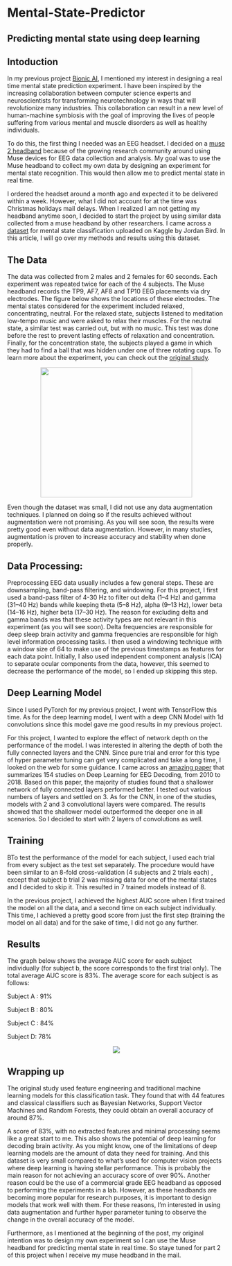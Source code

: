 # Mental-State-Predictor
## Predicting mental state using deep learning
 
## Intoduction

In my previous project [Bionic AI](), I mentioned my interest in designing a real time mental state prediction experiment. I have been inspired by the increasing collaboration between computer science experts and neuroscientists for transforming neurotechnology in ways that will revolutionize many industries. This collaboration can result in a new level of human-machine symbiosis with the goal of improving the lives of people suffering from various mental and muscle disorders as well as healthy individuals.

To do this, the first thing I needed was an EEG headset. I decided on a [muse 2 headband](https://choosemuse.com/muse-2/) because of the growing research community around using Muse devices for EEG data collection and analysis. My goal was to use the Muse headband to collect my own data by designing an experiment for mental state recognition. This would then allow me to predict mental state in real time.

I ordered the headset around a month ago and expected it to be delivered within a week. However, what I did not account for at the time was Christmas holidays mail delays. When I realized I am not getting my headband anytime soon, I decided to start the project by using similar data collected from a muse headband by other researchers. I came across a [dataset](https://www.kaggle.com/birdy654/eeg-brainwave-dataset-mental-state) for mental state classification uploaded on Kaggle by Jordan Bird. In this article, I will go over my methods and results using this dataset.

## The Data

The data was collected from 2 males and 2 females for 60 seconds. Each experiment was repeated twice for each of the 4 subjects. The Muse headband records the TP9, AF7, AF8 and TP10 EEG placements via dry electrodes. The figure below shows the locations of these electrodes. The mental states considered for the experiment included relaxed, concentrating, neutral. For the relaxed state, subjects listened to meditation low-tempo music and were asked to relax their muscles. For the neutral state, a similar test was carried out, but with no music. This test was done before the rest to prevent lasting effects of relaxation and concentration. Finally, for the concentration state, the subjects played a game in which they had to find a ball that was hidden under one of three rotating cups. To learn more about the experiment, you can check out the [original study](https://www.researchgate.net/publication/328615252_A_Study_on_Mental_State_Classification_using_EEG-based_Brain-Machine_Interface).

<p align="center">
  <img src="https://github.com/Atlaskz/Mental-State-Predictor/blob/main/muse%20electrodes.png" width="350" height="300">
</p>



Even though the dataset was small, I did not use any data augmentation techniques. I planned on doing so if the results achieved without augmentation were not promising. As you will see soon, the results were pretty good even without data augmentation. However, in many studies, augmentation is proven to increase accuracy and stability when done properly.

## Data Processing:

Preprocessing EEG data usually includes a few general steps. These are downsampling, band-pass filtering, and windowing. For this project, I first used a band-pass filter of 4-30 Hz to filter out  delta (1–4 Hz) and gamma (31–40 Hz) bands while keeping theta (5–8 Hz), alpha (9–13 Hz), lower beta (14–16 Hz), higher beta (17–30 Hz). The reason for excluding delta and gamma bands was that these activity types are not relevant in this experiment (as you will see soon). Delta frequencies are responsible for deep sleep brain activity and gamma frequencies are responsible for high level information processing tasks.  I then used a windowing technique with a window size of 64 to make use of the previous timestamps as features for each data point. Initially, I also used independent component analysis (ICA) to separate ocular components from the data, however, this seemed to decrease the performance of the model, so I ended up skipping this step. 

## Deep Learning Model

Since I used PyTorch for my previous project, I went with TensorFlow this time. As for the deep learning model, I went with a deep CNN Model with 1d convolutions since this model gave me good results in my previous project. 


For this project, I wanted to explore the effect of network depth on the performance of the model. I was interested in altering the depth of both the fully connected layers and the CNN. Since pure trial and error for this type of hyper parameter tuning can get very complicated and take a long time, I looked on the web for some guidance. I came across an [amazing paper](https://iopscience.iop.org/article/10.1088/1741-2552/ab260c) that summarizes 154 studies on Deep Learning for EEG Decoding, from 2010 to 2018. Based on this paper, the majority of studies found that a shallower network of fully connected layers performed better. I tested out various numbers of layers and settled on 3. As for the CNN, in one of the studies, models with 2 and 3 convolutional layers were compared. The results showed that the shallower model outperformed the deeper one in all scenarios. So I decided to start with 2 layers of convolutions as well.

## Training

BTo test the performance of the model for each subject, I used each trial from every subject as the test set separately. The procedure would have been similar to an 8-fold cross-validation  (4 subjects and 2 trials each) , except that subject b trial 2 was missing data for one of the mental states and I decided to skip it. This resulted in 7 trained models instead of 8. 

In the previous project, I achieved the highest AUC score when I first trained the model on all the data, and a second time on each subject individually. This time, I achieved a pretty good score from just the first step (training the model on all data) and for the sake of time, I did not go any further.

## Results

The graph below shows the average AUC score for each subject individually (for subject b, the score corresponds to the first trial only). The total average AUC score is 83%. The average score for each subject is as follows:

Subject A : 91%

Subject B : 80%

Subject C : 84%

Subject D: 78%

<p align="center">
  <img src="https://github.com/Atlaskz/Mental-State-Predictor/blob/main/chart.png">
</p>

## Wrapping up

The original study used feature engineering and traditional machine learning models for this classification task. They found that with 44 features and classical classifiers such as Bayesian Networks, Support Vector Machines and Random Forests, they could obtain an overall accuracy of around  87%. 

A score of 83%, with no extracted features and minimal processing seems like a great start to me. This also shows the potential of deep learning for decoding brain activity. As you might know, one of the limitations of deep learning models are the amount of data they need for training. And this dataset is very small compared to what’s used for computer vision projects where deep learning is having stellar performance. This is probably the main reason for not achieving an accuracy score of over 90%. Another reason could be the use of a commercial grade EEG headband as opposed to performing the experiments in a lab. However, as these headbands are becoming more popular for research purposes, it is important to design models that work well with them. For these reasons, I’m interested in using data augmentation and further hyper parameter tuning to observe the change in the overall accuracy of the model.

Furthermore, as I mentioned at the beginning of the post, my original intention was to design my own experiment so I can use the Muse headband for predicting mental state in real time.  So staye tuned for part 2 of this project when I receive my muse headband in the mail. 

